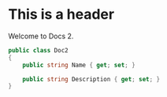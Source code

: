 # This is a header

Welcome to Docs 2.


```csharp
public class Doc2
{
    public string Name { get; set; }

    public string Description { get; set; }
}
```
